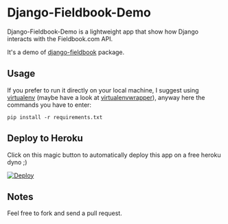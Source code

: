 Django-Fieldbook-Demo 
=========

Django-Fieldbook-Demo is a lightweight app that show how Django interacts with the Fieldbook.com API.

It's a demo of [django-fieldbook](https://github.com/bsab/django-fieldbook.git) package.

Usage
-----

If you prefer to run it directly on your local machine, I suggest using
[virtualenv](https://virtualenv.pypa.io/en/stable/) (maybe have a look at
[virtualenvwrapper](https://virtualenvwrapper.readthedocs.io/en/stable/)),
anyway here the commands you have to enter:

    pip install -r requirements.txt


Deploy to Heroku
---------------

Click on this magic button to automatically deploy this app on a free heroku dyno ;) 

[![Deploy](https://www.herokucdn.com/deploy/button.png)](https://heroku.com/deploy)



Notes
------

Feel free to fork and send a pull request.
